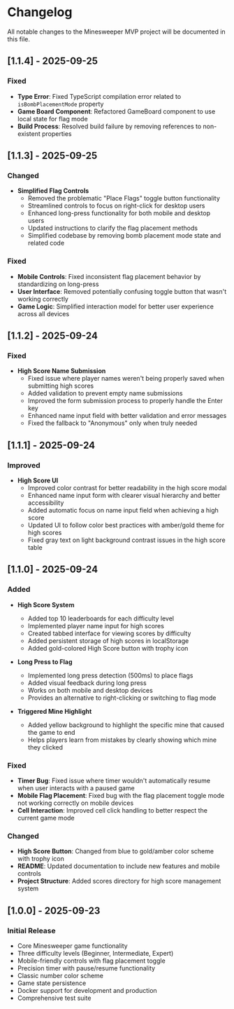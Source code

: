 # Changelog

All notable changes to the Minesweeper MVP project will be documented in this file.

## [1.1.4] - 2025-09-25

### Fixed
- **Type Error**: Fixed TypeScript compilation error related to `isBombPlacementMode` property
- **Game Board Component**: Refactored GameBoard component to use local state for flag mode
- **Build Process**: Resolved build failure by removing references to non-existent properties

## [1.1.3] - 2025-09-25

### Changed
- **Simplified Flag Controls**
  - Removed the problematic "Place Flags" toggle button functionality
  - Streamlined controls to focus on right-click for desktop users
  - Enhanced long-press functionality for both mobile and desktop users
  - Updated instructions to clarify the flag placement methods
  - Simplified codebase by removing bomb placement mode state and related code

### Fixed
- **Mobile Controls**: Fixed inconsistent flag placement behavior by standardizing on long-press
- **User Interface**: Removed potentially confusing toggle button that wasn't working correctly
- **Game Logic**: Simplified interaction model for better user experience across all devices

## [1.1.2] - 2025-09-24

### Fixed
- **High Score Name Submission**
  - Fixed issue where player names weren't being properly saved when submitting high scores
  - Added validation to prevent empty name submissions
  - Improved the form submission process to properly handle the Enter key
  - Enhanced name input field with better validation and error messages
  - Fixed the fallback to "Anonymous" only when truly needed

## [1.1.1] - 2025-09-24

### Improved
- **High Score UI**
  - Improved color contrast for better readability in the high score modal
  - Enhanced name input form with clearer visual hierarchy and better accessibility
  - Added automatic focus on name input field when achieving a high score
  - Updated UI to follow color best practices with amber/gold theme for high scores
  - Fixed gray text on light background contrast issues in the high score table

## [1.1.0] - 2025-09-24

### Added
- **High Score System**
  - Added top 10 leaderboards for each difficulty level
  - Implemented player name input for high scores
  - Created tabbed interface for viewing scores by difficulty
  - Added persistent storage of high scores in localStorage
  - Added gold-colored High Score button with trophy icon

- **Long Press to Flag**
  - Implemented long press detection (500ms) to place flags
  - Added visual feedback during long press
  - Works on both mobile and desktop devices
  - Provides an alternative to right-clicking or switching to flag mode

- **Triggered Mine Highlight**
  - Added yellow background to highlight the specific mine that caused the game to end
  - Helps players learn from mistakes by clearly showing which mine they clicked

### Fixed
- **Timer Bug**: Fixed issue where timer wouldn't automatically resume when user interacts with a paused game
- **Mobile Flag Placement**: Fixed bug with the flag placement toggle mode not working correctly on mobile devices
- **Cell Interaction**: Improved cell click handling to better respect the current game mode

### Changed
- **High Score Button**: Changed from blue to gold/amber color scheme with trophy icon
- **README**: Updated documentation to include new features and mobile controls
- **Project Structure**: Added scores directory for high score management system

## [1.0.0] - 2025-09-23

### Initial Release
- Core Minesweeper game functionality
- Three difficulty levels (Beginner, Intermediate, Expert)
- Mobile-friendly controls with flag placement toggle
- Precision timer with pause/resume functionality
- Classic number color scheme
- Game state persistence
- Docker support for development and production
- Comprehensive test suite